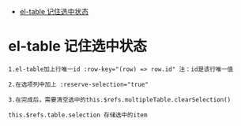 - [el-table 记住选中状态](#head1)
# <span id="head1">el-table 记住选中状态</span>

```
1.el-table加上行唯一id :row-key="(row) => row.id" 注：id是该行唯一值

2.在选项列中加上 :reserve-selection="true"

3.在完成后，需要清空选中的this.$refs.multipleTable.clearSelection()

this.$refs.table.selection 存储选中的item
```

